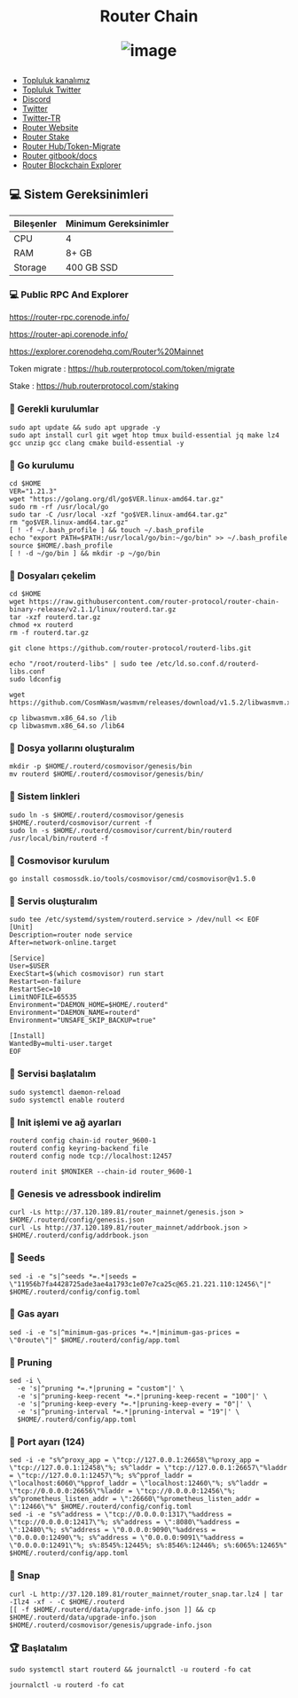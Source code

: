 <h1 align="center"> Router Chain


![image](https://github.com/user-attachments/assets/815488dc-99dc-4dad-a127-6aeba6afd9ff)


</h1>


 * [Topluluk kanalımız](https://t.me/corenodechat)<br>
 * [Topluluk Twitter](https://twitter.com/corenodeHQ)<br>
 * [Discord](https://discord.com/invite/0glabs)<br>
 * [Twitter](https://x.com/routerprotocol)<br>
 * [Twitter-TR](https://x.com/RouterTurkiye)<br>
 * [Router Website](https://discord.gg/rKf9UYMNWC)<br>
 * [Router Stake](https://hub.routerprotocol.com/staking)<br>
 * [Router Hub/Token-Migrate](https://hub.routerprotocol.com/token/migrate)<br>
 * [Router gitbook/docs](https://docs.routerprotocol.com/networks)<br>
 * [Router Blockchain Explorer](https://explorer.corenodehq.com/Router%20Mainnet)<br>


## 💻 Sistem Gereksinimleri
| Bileşenler | Minimum Gereksinimler | 
| ------------ | ------------ |
| CPU |	4|
| RAM	| 8+ GB |
| Storage	| 400 GB SSD |

### 💻 Public RPC And Explorer

https://router-rpc.corenode.info/

https://router-api.corenode.info/

https://explorer.corenodehq.com/Router%20Mainnet

Token migrate : https://hub.routerprotocol.com/token/migrate

Stake : https://hub.routerprotocol.com/staking

### 🚧 Gerekli kurulumlar
```
sudo apt update && sudo apt upgrade -y
sudo apt install curl git wget htop tmux build-essential jq make lz4 gcc unzip gcc clang cmake build-essential -y
```

### 🚧 Go kurulumu
```
cd $HOME
VER="1.21.3"
wget "https://golang.org/dl/go$VER.linux-amd64.tar.gz"
sudo rm -rf /usr/local/go
sudo tar -C /usr/local -xzf "go$VER.linux-amd64.tar.gz"
rm "go$VER.linux-amd64.tar.gz"
[ ! -f ~/.bash_profile ] && touch ~/.bash_profile
echo "export PATH=$PATH:/usr/local/go/bin:~/go/bin" >> ~/.bash_profile
source $HOME/.bash_profile
[ ! -d ~/go/bin ] && mkdir -p ~/go/bin
```

### 🚧 Dosyaları çekelim
```
cd $HOME
wget https://raw.githubusercontent.com/router-protocol/router-chain-binary-release/v2.1.1/linux/routerd.tar.gz
tar -xzf routerd.tar.gz
chmod +x routerd
rm -f routerd.tar.gz
```
```
git clone https://github.com/router-protocol/routerd-libs.git
```
```
echo "/root/routerd-libs" | sudo tee /etc/ld.so.conf.d/routerd-libs.conf
sudo ldconfig
```
```
wget https://github.com/CosmWasm/wasmvm/releases/download/v1.5.2/libwasmvm.x86_64.so
```
```
cp libwasmvm.x86_64.so /lib
cp libwasmvm.x86_64.so /lib64
```
### 🚧 Dosya yollarını oluşturalım
```
mkdir -p $HOME/.routerd/cosmovisor/genesis/bin
mv routerd $HOME/.routerd/cosmovisor/genesis/bin/
```

### 🚧 Sistem linkleri
```
sudo ln -s $HOME/.routerd/cosmovisor/genesis $HOME/.routerd/cosmovisor/current -f
sudo ln -s $HOME/.routerd/cosmovisor/current/bin/routerd /usr/local/bin/routerd -f
```
### 🚧 Cosmovisor kurulum
```
go install cosmossdk.io/tools/cosmovisor/cmd/cosmovisor@v1.5.0
```
### 🚧 Servis oluşturalım
```
sudo tee /etc/systemd/system/routerd.service > /dev/null << EOF
[Unit]
Description=router node service
After=network-online.target
 
[Service]
User=$USER
ExecStart=$(which cosmovisor) run start
Restart=on-failure
RestartSec=10
LimitNOFILE=65535
Environment="DAEMON_HOME=$HOME/.routerd"
Environment="DAEMON_NAME=routerd"
Environment="UNSAFE_SKIP_BACKUP=true"
 
[Install]
WantedBy=multi-user.target
EOF
```
### 🚧 Servisi başlatalım
```
sudo systemctl daemon-reload
sudo systemctl enable routerd
```
### 🚧 Init işlemi ve ağ ayarları
```
routerd config chain-id router_9600-1
routerd config keyring-backend file
routerd config node tcp://localhost:12457
```
```
routerd init $MONIKER --chain-id router_9600-1
```
### 🚧 Genesis ve adressbook indirelim
```
curl -Ls http://37.120.189.81/router_mainnet/genesis.json > $HOME/.routerd/config/genesis.json
curl -Ls http://37.120.189.81/router_mainnet/addrbook.json > $HOME/.routerd/config/addrbook.json
```

### 🚧 Seeds
```
sed -i -e "s|^seeds *=.*|seeds = \"11956b7fa4428725ade3ae4a1793c1e07e7ca25c@65.21.221.110:12456\"|" $HOME/.routerd/config/config.toml
```
### 🚧 Gas ayarı
```
sed -i -e "s|^minimum-gas-prices *=.*|minimum-gas-prices = \"0route\"|" $HOME/.routerd/config/app.toml
```
### 🚧 Pruning
```
sed -i \
  -e 's|^pruning *=.*|pruning = "custom"|' \
  -e 's|^pruning-keep-recent *=.*|pruning-keep-recent = "100"|' \
  -e 's|^pruning-keep-every *=.*|pruning-keep-every = "0"|' \
  -e 's|^pruning-interval *=.*|pruning-interval = "19"|' \
  $HOME/.routerd/config/app.toml
```
### 🚧 Port ayarı (124)
```
sed -i -e "s%^proxy_app = \"tcp://127.0.0.1:26658\"%proxy_app = \"tcp://127.0.0.1:12458\"%; s%^laddr = \"tcp://127.0.0.1:26657\"%laddr = \"tcp://127.0.0.1:12457\"%; s%^pprof_laddr = \"localhost:6060\"%pprof_laddr = \"localhost:12460\"%; s%^laddr = \"tcp://0.0.0.0:26656\"%laddr = \"tcp://0.0.0.0:12456\"%; s%^prometheus_listen_addr = \":26660\"%prometheus_listen_addr = \":12466\"%" $HOME/.routerd/config/config.toml
sed -i -e "s%^address = \"tcp://0.0.0.0:1317\"%address = \"tcp://0.0.0.0:12417\"%; s%^address = \":8080\"%address = \":12480\"%; s%^address = \"0.0.0.0:9090\"%address = \"0.0.0.0:12490\"%; s%^address = \"0.0.0.0:9091\"%address = \"0.0.0.0:12491\"%; s%:8545%:12445%; s%:8546%:12446%; s%:6065%:12465%" $HOME/.routerd/config/app.toml
```
### 🚧 Snap
```
curl -L http://37.120.189.81/router_mainnet/router_snap.tar.lz4 | tar -Ilz4 -xf - -C $HOME/.routerd
[[ -f $HOME/.routerd/data/upgrade-info.json ]] && cp $HOME/.routerd/data/upgrade-info.json $HOME/.routerd/cosmovisor/genesis/upgrade-info.json
```
### 🏆 Başlatalım
```
sudo systemctl start routerd && journalctl -u routerd -fo cat
```
```
journalctl -u routerd -fo cat
```



















